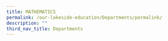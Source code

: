 ```yaml
---
title: MATHEMATICS
permalink: /our-lakeside-education/Departments/permalink/
description: ""
third_nav_title: Departments
---
```

